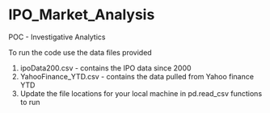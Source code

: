 # IPO_Market_Analysis
POC - Investigative Analytics 


To run the code use the data files provided 
1. ipoData200.csv - contains the IPO data since 2000 
2. YahooFinance_YTD.csv - contains the data pulled from Yahoo finance YTD 
3. Update the file locations for your local machine in pd.read_csv functions to run 
